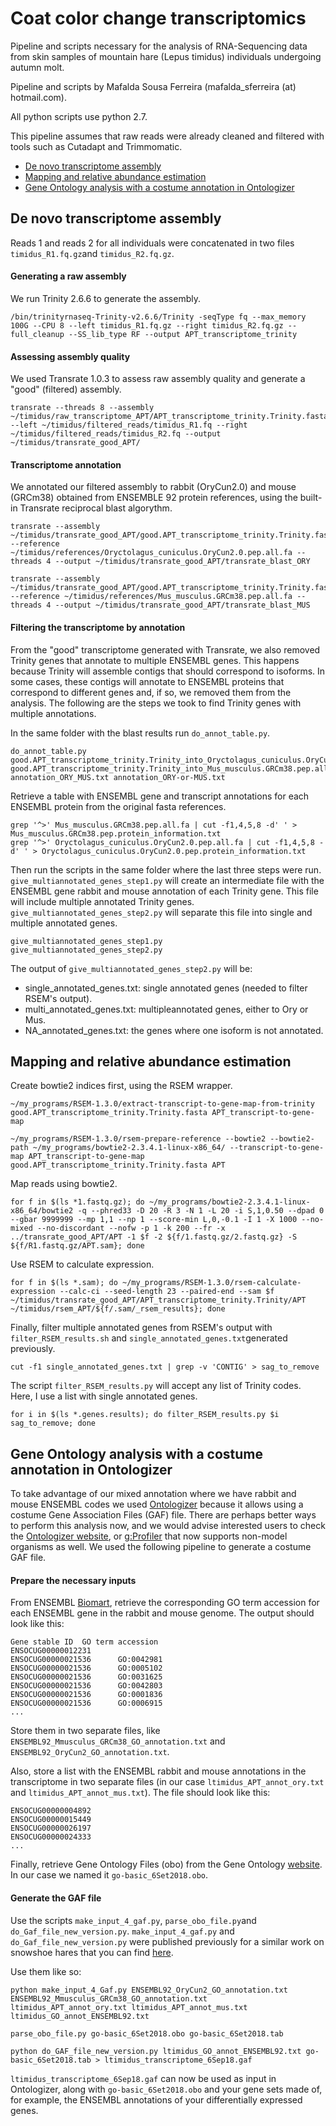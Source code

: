 # Coat color change transcriptomics
Pipeline and scripts necessary for the analysis of RNA-Sequencing data from skin samples of mountain hare (Lepus timidus) individuals undergoing autumn molt. 

Pipeline and scripts by Mafalda Sousa Ferreira (mafalda_sferreira (at) hotmail.com).

All python scripts use python 2.7.

This pipeline assumes that raw reads were already cleaned and filtered with tools such as Cutadapt and Trimmomatic.

- [De novo transcriptome assembly](https://github.com/evochange/coat_color_change_transcriptomics/#de-novo-transcriptome-assembly)
- [Mapping and relative abundance estimation](https://github.com/evochange/coat_color_change_transcriptomics/#mapping-and-relative-abundance-estimation)
- [Gene Ontology analysis with a costume annotation in Ontologizer](https://github.com/evochange/coat_color_change_transcriptomics/blob/master/README.md#gene-ontology-analysis-with-a-costume-annotation-in-ontologizer)

## De novo transcriptome assembly
Reads 1 and reads 2 for all individuals were concatenated in two files ```timidus_R1.fq.gz```and ```timidus_R2.fq.gz```.

#### Generating a raw assembly
We run Trinity 2.6.6 to generate the assembly.

```
/bin/trinityrnaseq-Trinity-v2.6.6/Trinity -seqType fq --max_memory 100G --CPU 8 --left timidus_R1.fq.gz --right timidus_R2.fq.gz --full_cleanup --SS_lib_type RF --output APT_transcriptome_trinity
```

#### Assessing assembly quality
We used Transrate 1.0.3 to assess raw assembly quality and generate a "good" (filtered) assembly.

```
transrate --threads 8 --assembly ~/timidus/raw_transcriptome_APT/APT_transcriptome_trinity.Trinity.fasta --left ~/timidus/filtered_reads/timidus_R1.fq --right ~/timidus/filtered_reads/timidus_R2.fq --output ~/timidus/transrate_good_APT/
```

#### Transcriptome annotation
We annotated our filtered assembly to rabbit (OryCun2.0) and mouse (GRCm38) obtained from ENSEMBLE 92 protein references, using the built-in Transrate reciprocal blast algorythm.

```
transrate --assembly ~/timidus/transrate_good_APT/good.APT_transcriptome_trinity.Trinity.fasta --reference ~/timidus/references/Oryctolagus_cuniculus.OryCun2.0.pep.all.fa --threads 4 --output ~/timidus/transrate_good_APT/transrate_blast_ORY
```
```
transrate --assembly ~/timidus/transrate_good_APT/good.APT_transcriptome_trinity.Trinity.fasta --reference ~/timidus/references/Mus_musculus.GRCm38.pep.all.fa --threads 4 --output ~/timidus/transrate_good_APT/transrate_blast_MUS
```

#### Filtering the transcriptome by annotation
From the "good" transcriptome generated with Transrate, we also removed Trinity genes that annotate to multiple ENSEMBL genes. This happens because Trinity will assemble contigs that should correspond to isoforms. In some cases, these contigs will annotate to ENSEMBL proteins that correspond to different genes and, if so, we removed them from the analysis. The following are the steps we took to find Trinity genes with multiple annotations.

In the same folder with the blast results run ```do_annot_table.py```.

```
do_annot_table.py good.APT_transcriptome_trinity.Trinity_into_Oryctolagus_cuniculus.OryCun2.0.pep.all.1.blast good.APT_transcriptome_trinity.Trinity_into_Mus_musculus.GRCm38.pep.all.1.blast annotation_ORY_MUS.txt annotation_ORY-or-MUS.txt
```

Retrieve a table with ENSEMBL gene and transcript annotations for each ENSEMBL protein from the original fasta references.

```
grep '^>' Mus_musculus.GRCm38.pep.all.fa | cut -f1,4,5,8 -d' ' > Mus_musculus.GRCm38.pep.protein_information.txt
grep '^>' Oryctolagus_cuniculus.OryCun2.0.pep.all.fa | cut -f1,4,5,8 -d' ' > Oryctolagus_cuniculus.OryCun2.0.pep.protein_information.txt
```
Then run the scripts in the same folder where the last three steps were run. ```give_multiannotated_genes_step1.py``` will create an intermediate file with the ENSEMBL gene rabbit and mouse annotation of each Trinity gene. This file will include multiple annotated Trinity genes.  ```give_multiannotated_genes_step2.py``` will separate this file into single and multiple annotated genes.
```
give_multiannotated_genes_step1.py
give_multiannotated_genes_step2.py
```
The output of ```give_multiannotated_genes_step2.py``` will be:

- single_annotated_genes.txt: single annotated genes (needed to filter RSEM's output).
- multi_annotated_genes.txt: multipleannotated genes, either to Ory or Mus.
- NA_annotated_genes.txt: the genes where one isoform is not annotated.

## Mapping and relative abundance estimation

Create bowtie2 indices first, using the RSEM wrapper.

```
~/my_programs/RSEM-1.3.0/extract-transcript-to-gene-map-from-trinity good.APT_transcriptome_trinity.Trinity.fasta APT_transcript-to-gene-map
```
```
~/my_programs/RSEM-1.3.0/rsem-prepare-reference --bowtie2 --bowtie2-path ~/my_programs/bowtie2-2.3.4.1-linux-x86_64/ --transcript-to-gene-map APT_transcript-to-gene-map good.APT_transcriptome_trinity.Trinity.fasta APT
```

Map reads using bowtie2.

```
for f in $(ls *1.fastq.gz); do ~/my_programs/bowtie2-2.3.4.1-linux-x86_64/bowtie2 -q --phred33 -D 20 -R 3 -N 1 -L 20 -i S,1,0.50 --dpad 0 --gbar 9999999 --mp 1,1 --np 1 --score-min L,0,-0.1 -I 1 -X 1000 --no-mixed --no-discordant --nofw -p 1 -k 200 --fr -x ../transrate_good_APT/APT -1 $f -2 ${f/1.fastq.gz/2.fastq.gz} -S ${f/R1.fastq.gz/APT.sam}; done
```

Use RSEM to calculate expression.
```
for f in $(ls *.sam); do ~/my_programs/RSEM-1.3.0/rsem-calculate-expression --calc-ci --seed-length 23 --paired-end --sam $f ~/timidus/transrate_good_APT/APT_transcriptome_trinity.Trinity/APT ~/timidus/rsem_APT/${f/.sam/_rsem_results}; done
```

Finally, filter multiple annotated genes from RSEM's output with ```filter_RSEM_results.sh``` and ```single_annotated_genes.txt```generated previously.

```
cut -f1 single_annotated_genes.txt | grep -v 'CONTIG' > sag_to_remove
```
The script ```filter_RSEM_results.py``` will accept any list of Trinity codes. Here, I use a list with single annotated genes.

```
for i in $(ls *.genes.results); do filter_RSEM_results.py $i sag_to_remove; done
```

## Gene Ontology analysis with a costume annotation in Ontologizer
To take advantage of our mixed annotation where we have rabbit and mouse ENSEMBL codes we used [Ontologizer](http://ontologizer.de/) because it allows using a costume Gene Association Files (GAF) file. There are perhaps better ways to perform this analysis now, and we would advise interested users to check the [Ontologizer website](http://ontologizer.de/), or [g:Profiler](https://biit.cs.ut.ee/gprofiler/gost) that now supports non-model organisms as well. We used the following pipeline to generate a costume GAF file.

#### Prepare the necessary inputs
From ENSEMBL [Biomart](https://www.ensembl.org/biomart/martview/ab1eb25c5409ef27a44f88d46e7448f9), retrieve the corresponding GO term accession for each ENSEMBL gene in the rabbit and mouse genome. The output should look like this:
```
Gene stable ID  GO term accession
ENSOCUG00000012231      
ENSOCUG00000021536      GO:0042981
ENSOCUG00000021536      GO:0005102
ENSOCUG00000021536      GO:0031625
ENSOCUG00000021536      GO:0042803
ENSOCUG00000021536      GO:0001836
ENSOCUG00000021536      GO:0006915
...
```

Store them in two separate files, like ```ENSEMBL92_Mmusculus_GRCm38_GO_annotation.txt``` and ```ENSEMBL92_OryCun2_GO_annotation.txt```.

Also, store a list with the ENSEMBL rabbit and mouse annotations in the transcriptome in two separate files (in our case ```ltimidus_APT_annot_ory.txt``` and ```ltimidus_APT_annot_mus.txt```). The file should look like this:

```
ENSOCUG00000004892
ENSOCUG00000015449
ENSOCUG00000026197
ENSOCUG00000024333
...
```

Finally, retrieve Gene Ontology Files (obo) from the Gene Ontology [website](http://geneontology.org/). In our case we named it ```go-basic_6Set2018.obo```.

#### Generate the GAF file
Use the scripts ```make_input_4_gaf.py```, ```parse_obo_file.py```and ```do_Gaf_file_new_version.py```. ```make_input_4_gaf.py``` and ```do_Gaf_file_new_version.py``` were published previously for a similar work on snowshoe hares that you can find [here](https://github.com/MafaldaSFerreira/Snowshoe-hare-transcriptome).

Use them like so:
```
python make_input_4_Gaf.py ENSEMBL92_OryCun2_GO_annotation.txt ENSEMBL92_Mmusculus_GRCm38_GO_annotation.txt ltimidus_APT_annot_ory.txt ltimidus_APT_annot_mus.txt ltimidus_GO_annot_ENSEMBL92.txt
```
```
parse_obo_file.py go-basic_6Set2018.obo go-basic_6Set2018.tab
```
```
python do_GAF_file_new_version.py ltimidus_GO_annot_ENSEMBL92.txt go-basic_6Set2018.tab > ltimidus_transcriptome_6Sep18.gaf
```

```ltimidus_transcriptome_6Sep18.gaf``` can now be used as input in Ontologizer, along with ```go-basic_6Set2018.obo``` and your gene sets made of, for example, the ENSEMBL annotations of your differentially expressed genes. 


